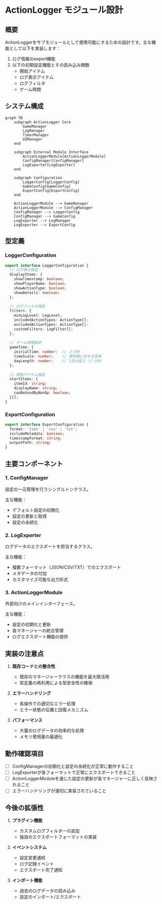 # ActionLogger モジュール設計

## 概要

ActionLoggerをサブモジュールとして使用可能にするための設計です。主な機能として以下を実装します：

1. ログ情報のexport機能
2. 以下の初期設定機能とその読み込み関数
   - 開始アイテム
   - ログ表示アイテム
   - ログフィルタ
   - ゲーム時間

## システム構成

```mermaid
graph TB
    subgraph ActionLogger Core
        GameManager
        LogManager
        TimerManager
        UIManager
    end

    subgraph External Module Interface
        ActionLoggerModule[ActionLoggerModule]
        ConfigManager[ConfigManager]
        LogExporter[LogExporter]
    end

    subgraph Configuration
        LoggerConfig[LoggerConfig]
        GameConfig[GameConfig]
        ExportConfig[ExportConfig]
    end

    ActionLoggerModule --> GameManager
    ActionLoggerModule --> ConfigManager
    ConfigManager --> LoggerConfig
    ConfigManager --> GameConfig
    LogExporter --> LogManager
    LogExporter --> ExportConfig
```

## 型定義

### LoggerConfiguration

```typescript
export interface LoggerConfiguration {
  // ログ表示設定
  displayItems: {
    showTimestamp: boolean;
    showPlayerName: boolean;
    showActionType: boolean;
    showDetails: boolean;
  };
  
  // ログフィルタ設定
  filters: {
    minLogLevel: LogLevel;
    includedActionTypes: ActionType[];
    excludedActionTypes: ActionType[];
    customFilters: LogFilter[];
  };
  
  // ゲーム時間設定
  gameTime: {
    initialTime: number;  // ミリ秒
    timeScale: number;    // 実時間に対する倍率
    dayLength: number;    // 1日の長さ（ミリ秒）
  };
  
  // 開始アイテム設定
  startItems: {
    itemId: string;
    displayName: string;
    canBeUsedByNonOp: boolean;
  }[];
}
```

### ExportConfiguration

```typescript
export interface ExportConfiguration {
  format: 'json' | 'csv' | 'txt';
  includeMetadata: boolean;
  timestampFormat: string;
  outputPath: string;
}
```

## 主要コンポーネント

### 1. ConfigManager

設定の一元管理を行うシングルトンクラス。

主な機能：
- デフォルト設定の初期化
- 設定の更新と取得
- 設定の永続化

### 2. LogExporter

ログデータのエクスポートを担当するクラス。

主な機能：
- 複数フォーマット（JSON/CSV/TXT）でのエクスポート
- メタデータの付加
- カスタマイズ可能な出力形式

### 3. ActionLoggerModule

外部向けのメインインターフェース。

主な機能：
- 設定の初期化と更新
- 各マネージャーの統合管理
- ログエクスポート機能の提供

## 実装の注意点

1. **既存コードとの整合性**
   - 既存のマネージャークラスの機能を最大限活用
   - 型定義の再利用による型安全性の確保

2. **エラーハンドリング**
   - 各操作での適切なエラー処理
   - エラー状態の伝播と回復メカニズム

3. **パフォーマンス**
   - 大量のログデータの効率的な処理
   - メモリ使用量の最適化

## 動作確認項目

- [ ] ConfigManagerの初期化と設定の永続化が正常に動作すること
- [ ] LogExporterが各フォーマットで正常にエクスポートできること
- [ ] ActionLoggerModuleを通じた設定の更新が各マネージャーに正しく反映されること
- [ ] エラーハンドリングが適切に実装されていること

## 今後の拡張性

1. **プラグイン機能**
   - カスタムログフィルターの追加
   - 独自のエクスポートフォーマットの実装

2. **イベントシステム**
   - 設定変更通知
   - ログ記録イベント
   - エクスポート完了通知

3. **インポート機能**
   - 過去のログデータの読み込み
   - 設定のインポート/エクスポート